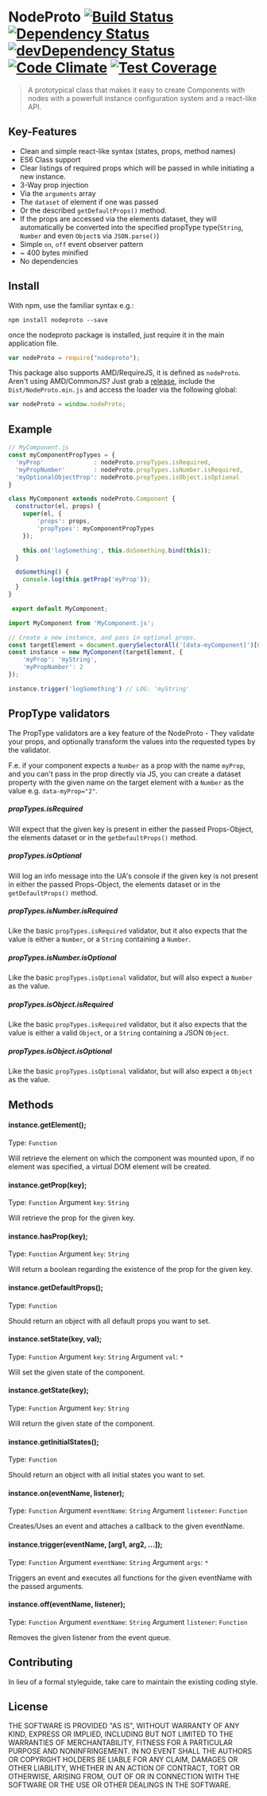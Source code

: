 # NodeProto [![Build Status](https://travis-ci.org/Inkdpixels/NodeProto.svg)](https://travis-ci.org/Inkdpixels/NodeProto) [![Dependency Status](https://david-dm.org/Inkdpixels/NodeProto.svg)](https://david-dm.org/Inkdpixels/NodeProto) [![devDependency Status](https://david-dm.org/Inkdpixels/NodeProto/dev-status.svg)](https://david-dm.org/Inkdpixels/NodeProto#info=devDependencies) [![Code Climate](https://codeclimate.com/github/Inkdpixels/NodeProto/badges/gpa.svg)](https://codeclimate.com/github/Inkdpixels/NodeProto) [![Test Coverage](https://codeclimate.com/github/Inkdpixels/NodeProto/badges/coverage.svg)](https://codeclimate.com/github/Inkdpixels/NodeProto/coverage)

> A prototypical class that makes it easy to create Components with nodes with a powerfull instance configuration system and a react-like API.


## Key-Features
* Clean and simple react-like syntax (states, props, method names)
* ES6 Class support
* Clear listings of required props which will be passed in while initiating a new instance.
* 3-Way prop injection
 * Via the `arguments` array
 * The `dataset` of element if one was passed
 * Or the described `getDefaultProps()` method.
* If the props are accessed via the elements dataset, they will automatically be converted into the specified propType type(`String`, `Number` and even `Object`s via `JSON.parse()`)
* Simple `on`, `off` event observer pattern
* ~ 400 bytes minified
* No dependencies


## Install
With npm, use the familiar syntax e.g.:
```shell
npm install nodeproto --save
```

once the nodeproto package is installed, just require it in the main application file.
```js
var nodeProto = require("nodeproto");
```

This package also supports AMD/RequireJS, it is defined as `nodeProto`. Aren't using AMD/CommonJS? Just grab a [release](https://github.com/Inkdpixels/NodeProto/releases), include the `Dist/NodeProto.min.js` and access the loader via the following global:
```js
var nodeProto = window.nodeProto;
```

## Example
```js
// MyComponent.js
const myComponentPropTypes = {
  'myProp'              : nodeProto.propTypes.isRequired,
  'myPropNumber'        : nodeProto.propTypes.isNumber.isRequired,
  'myOptionalObjectProp': nodeProto.propTypes.isObject.isOptional
}

class MyComponent extends nodeProto.Component {
  constructor(el, props) {
    super(el, {
        'props': props,
        'propTypes': myComponentPropTypes
    });

    this.on('logSomething', this.doSomething.bind(this));
  }

  doSomething() {
    console.log(this.getProp('myProp'));
  }
}

 export default MyComponent;
```

```js
import MyComponent from 'MyComponent.js';

// Create a new instance, and pass in optional props.
const targetElement = document.querySelectorAll('[data-myComponent]')[0];
const instance = new MyComponent(targetElement, {
    'myProp': 'myString',
    'myPropNumber': 2
});

instance.trigger('logSomething') // LOG: 'myString'
```


## PropType validators
The PropType validators are a key feature of the NodeProto - They validate your props, and optionally transform the values into the requested types by the validator.

F.e. if your component expects a `Number` as a prop with the name `myProp`, and you can't pass in the prop directly via JS, you can create a dataset property with the given name on the target element with a `Number` as the value e.g. `data-myProp="2"`.

##### propTypes.isRequired
Will expect that the given key is present in either the passed Props-Object, the elements dataset or in the `getDefaultProps()` method.

##### propTypes.isOptional
Will log an info message into the UA's console if the given key is not present in either the passed Props-Object, the elements dataset or in the `getDefaultProps()` method.

##### propTypes.isNumber.isRequired
Like the basic `propTypes.isRequired` validator, but it also expects that the value is either a `Number`, or a `String` containing a `Number`.

##### propTypes.isNumber.isOptional
Like the basic `propTypes.isOptional` validator, but will also expect a `Number` as the value.

##### propTypes.isObject.isRequired
Like the basic `propTypes.isRequired` validator, but it also expects that the value is either a valid `Object`, or a `String` containing a JSON `Object`.

##### propTypes.isObject.isOptional
Like the basic `propTypes.isOptional` validator, but will also expect a `Object` as the value.


## Methods
#### instance.getElement();
Type: `Function`

Will retrieve the element on which the component was mounted upon, if no element was specified, a virtual DOM element will be created.

#### instance.getProp(key);
Type: `Function`
Argument `key`: `String`

Will retrieve the prop for the given key.

#### instance.hasProp(key);
Type: `Function`
Argument `key`: `String`

Will return a boolean regarding the existence of the prop for the given key.

#### instance.getDefaultProps();
Type: `Function`

Should return an object with all default props you want to set.

#### instance.setState(key, val);
Type: `Function`
Argument `key`: `String`
Argument `val`: `*`

Will set the given state of the component.

#### instance.getState(key);
Type: `Function`
Argument `key`: `String`

Will return the given state of the component.

#### instance.getInitialStates();
Type: `Function`

Should return an object with all initial states you want to set.

#### instance.on(eventName, listener);
Type: `Function`
Argument `eventName`: `String`
Argument `listener`: `Function`

Creates/Uses an event and attaches a callback to the given eventName.

#### instance.trigger(eventName, [arg1, arg2, ...]);
Type: `Function`
Argument `eventName`: `String`
Argument `args`: `*`

Triggers an event and executes all functions for the given eventName with the passed arguments.

#### instance.off(eventName, listener);
Type: `Function`
Argument `eventName`: `String`
Argument `listener`: `Function`

Removes the given listener from the event queue.

## Contributing
In lieu of a formal styleguide, take care to maintain the existing coding style.

## License
THE SOFTWARE IS PROVIDED "AS IS", WITHOUT WARRANTY OF ANY KIND, EXPRESS OR
IMPLIED, INCLUDING BUT NOT LIMITED TO THE WARRANTIES OF MERCHANTABILITY,
FITNESS FOR A PARTICULAR PURPOSE AND NONINFRINGEMENT. IN NO EVENT SHALL THE
AUTHORS OR COPYRIGHT HOLDERS BE LIABLE FOR ANY CLAIM, DAMAGES OR OTHER
LIABILITY, WHETHER IN AN ACTION OF CONTRACT, TORT OR OTHERWISE, ARISING FROM,
OUT OF OR IN CONNECTION WITH THE SOFTWARE OR THE USE OR OTHER DEALINGS IN
THE SOFTWARE.
